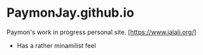 # PaymonJay.github.io
 Paymon's work in progress personal site.
 [https://www.jalali.org/]
 - Has a rather minamilist feel
 
